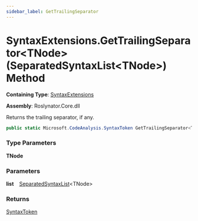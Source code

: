 ```yaml
---
sidebar_label: GetTrailingSeparator
---
```


# SyntaxExtensions\.GetTrailingSeparator&lt;TNode&gt;\(SeparatedSyntaxList&lt;TNode&gt;\) Method

**Containing Type**: [SyntaxExtensions](../index.md)

**Assembly**: Roslynator\.Core\.dll

  
Returns the trailing separator, if any\.

```csharp
public static Microsoft.CodeAnalysis.SyntaxToken GetTrailingSeparator<TNode>(this Microsoft.CodeAnalysis.SeparatedSyntaxList<TNode> list) where TNode : Microsoft.CodeAnalysis.SyntaxNode
```

### Type Parameters

**TNode**

### Parameters

**list** &ensp; [SeparatedSyntaxList](https://docs.microsoft.com/en-us/dotnet/api/microsoft.codeanalysis.separatedsyntaxlist-1)&lt;TNode&gt;

### Returns

[SyntaxToken](https://docs.microsoft.com/en-us/dotnet/api/microsoft.codeanalysis.syntaxtoken)


